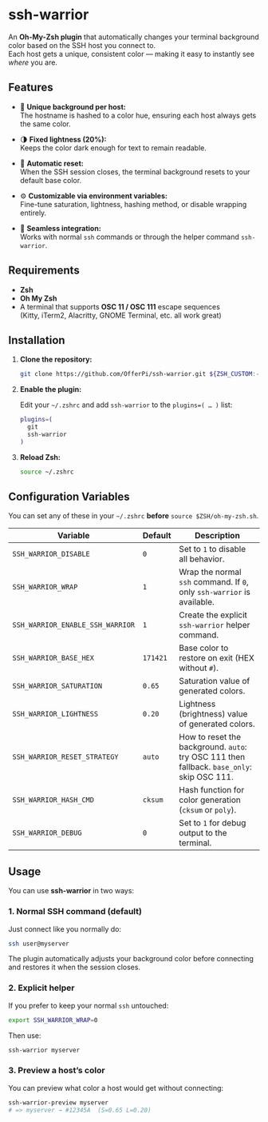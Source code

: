 # ssh-warrior

An **Oh-My-Zsh plugin** that automatically changes your terminal background color based on the SSH host you connect to.  
Each host gets a unique, consistent color — making it easy to instantly see *where* you are.  

## Features

- 🎨 **Unique background per host:**  
  The hostname is hashed to a color hue, ensuring each host always gets the same color.

- 🌗 **Fixed lightness (20%):**  
  Keeps the color dark enough for text to remain readable.

- 🔄 **Automatic reset:**  
  When the SSH session closes, the terminal background resets to your default base color.

- ⚙️ **Customizable via environment variables:**  
  Fine-tune saturation, lightness, hashing method, or disable wrapping entirely.

- 🧩 **Seamless integration:**  
  Works with normal `ssh` commands or through the helper command `ssh-warrior`.

## Requirements

- **Zsh**
- **Oh My Zsh**
- A terminal that supports **OSC 11 / OSC 111** escape sequences  
  (Kitty, iTerm2, Alacritty, GNOME Terminal, etc. all work great)

## Installation

1. **Clone the repository:**

   ```sh
   git clone https://github.com/OfferPi/ssh-warrior.git ${ZSH_CUSTOM:-~/.oh-my-zsh/custom}/plugins/ssh-warrior
   ````

2. **Enable the plugin:**

   Edit your `~/.zshrc` and add `ssh-warrior` to the `plugins=( … )` list:

   ```zsh
   plugins=(
     git
     ssh-warrior
   )
   ```

3. **Reload Zsh:**

   ```zsh
   source ~/.zshrc
   ```

## Configuration Variables

You can set any of these in your `~/.zshrc` **before** `source $ZSH/oh-my-zsh.sh`.

| Variable                         | Default  | Description                                                                                |
| -------------------------------- | -------- | ------------------------------------------------------------------------------------------ |
| `SSH_WARRIOR_DISABLE`            | `0`      | Set to `1` to disable all behavior.                                                        |
| `SSH_WARRIOR_WRAP`               | `1`      | Wrap the normal `ssh` command. If `0`, only `ssh-warrior` is available.                    |
| `SSH_WARRIOR_ENABLE_SSH_WARRIOR` | `1`      | Create the explicit `ssh-warrior` helper command.                                          |
| `SSH_WARRIOR_BASE_HEX`           | `171421` | Base color to restore on exit (HEX without `#`).                                           |
| `SSH_WARRIOR_SATURATION`         | `0.65`   | Saturation value of generated colors.                                                      |
| `SSH_WARRIOR_LIGHTNESS`          | `0.20`   | Lightness (brightness) value of generated colors.                                          |
| `SSH_WARRIOR_RESET_STRATEGY`     | `auto`   | How to reset the background. `auto`: try OSC 111 then fallback. `base_only`: skip OSC 111. |
| `SSH_WARRIOR_HASH_CMD`           | `cksum`  | Hash function for color generation (`cksum` or `poly`).                                    |
| `SSH_WARRIOR_DEBUG`              | `0`      | Set to `1` for debug output to the terminal.                                               |

## Usage

You can use **ssh-warrior** in two ways:

### 1. Normal SSH command (default)

Just connect like you normally do:

```bash
ssh user@myserver
```

The plugin automatically adjusts your background color before connecting
and restores it when the session closes.

### 2. Explicit helper

If you prefer to keep your normal `ssh` untouched:

```bash
export SSH_WARRIOR_WRAP=0
```

Then use:

```bash
ssh-warrior myserver
```

### 3. Preview a host’s color

You can preview what color a host would get without connecting:

```bash
ssh-warrior-preview myserver
# => myserver → #12345A  (S=0.65 L=0.20)
```
